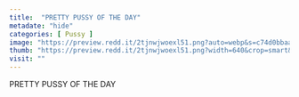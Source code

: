 ```yaml
---
title:  "PRETTY PUSSY OF THE DAY"
metadate: "hide"
categories: [ Pussy ]
image: "https://preview.redd.it/2tjnwjwoexl51.png?auto=webp&s=c74d0bbaac6b184e65d81d3f8788124d09eb7b5d"
thumb: "https://preview.redd.it/2tjnwjwoexl51.png?width=640&crop=smart&auto=webp&s=8955110c12c7dcbf28a448d648e4abedad82b0a0"
visit: ""
---
```

PRETTY PUSSY OF THE DAY
